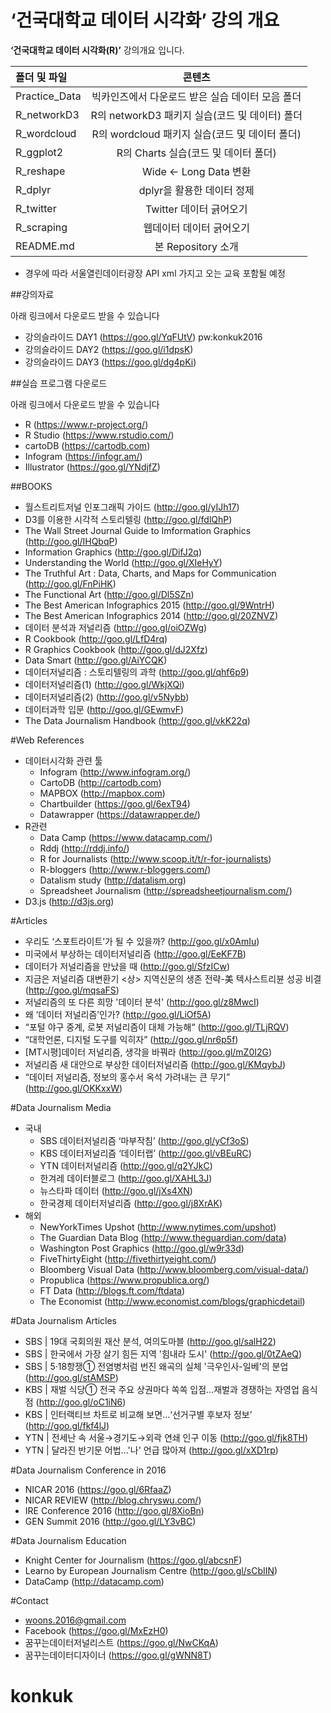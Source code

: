 ‘건국대학교 데이터 시각화’ 강의 개요
===============

**‘건국대학교 데이터 시각화(R)’** 강의개요 입니다.  

| 폴더 및 파일  | 콘텐츠 |
| :------------ | :-----------: |
| Practice_Data     | 빅카인즈에서 다운로드 받은 실습 데이터 모음 폴더 |
| R_networkD3     | R의 networkD3 패키지 실습(코드 및 데이터) 폴더          |
| R_wordcloud     | R의 wordcloud 패키지 실습(코드 및 데이터 폴더)          |
| R_ggplot2 | R의 Charts 실습(코드 및 데이터 폴더)|
| R_reshape     | Wide <- Long Data 변환     |
| R_dplyr    | dplyr을 활용한 데이터 정제    |
| R_twitter     | Twitter 데이터 긁어오기         |
| R_scraping    | 웹데이터 데이터 긁어오기         |
| README.md     | 본 Repository 소개          |

+ 경우에 따라 서울열린데이터광장 API xml 가지고 오는 교육 포함될 예정
 
##강의자료

아래 링크에서 다운로드 받을 수 있습니다

- 강의슬라이드 DAY1 (https://goo.gl/YqFUtV) pw:konkuk2016
- 강의슬라이드 DAY2 (https://goo.gl/i1dpsK)
- 강의슬라이드 DAY3 (https://goo.gl/dg4pKi)

##실습 프로그램 다운로드

아래 링크에서 다운로드 받을 수 있습니다

- R (https://www.r-project.org/)
- R Studio (https://www.rstudio.com/)
- cartoDB (https://cartodb.com)
- Infogram (https://infogr.am/)
- Illustrator (https://goo.gl/YNdjfZ)

##BOOKS
- 월스트리트저널 인포그래픽 가이드 (http://goo.gl/yIJh17)
- D3를 이용한 시각적 스토리텔링 (http://goo.gl/fdlQhP)
- The Wall Street Journal Guide to Imformation Graphics (http://goo.gl/IHQbqP)
- Information Graphics (http://goo.gl/DifJ2q)
- Understanding the World (http://goo.gl/XIeHyY)
- The Truthful Art : Data, Charts, and Maps for Communication (http://goo.gl/FnPiHK)
- The Functional Art (http://goo.gl/Dl5SZn)
- The Best American Infographics 2015 (http://goo.gl/9WntrH)
- The Best American Infographics 2014 (http://goo.gl/20ZNVZ)
- 데이터 분석과 저널리즘 (http://goo.gl/oiOZWg)
- R Cookbook (http://goo.gl/LfD4rq)
- R Graphics Cookbook (http://goo.gl/dJ2Xfz)
- Data Smart (http://goo.gl/AiYCQK)
- 데이터저널리즘 : 스토리텔링의 과학 (http://goo.gl/qhf6p9)
- 데이터저널리즘(1) (http://goo.gl/WkjXQi)
- 데이터저널리즘(2) (http://goo.gl/v5Nybb)
- 데이터과학 입문 (http://goo.gl/GEwmvF)
- The Data Journalism Handbook (http://goo.gl/vkK22q)

#Web References

- 데이터시각화 관련 툴
	- Infogram (http://www.infogram.org/)
	- CartoDB (http://cartodb.com)
	- MAPBOX (http://mapbox.com)
	- Chartbuilder (https://goo.gl/6exT94)
	- Datawrapper (https://datawrapper.de/)
- R관련
	- Data Camp (https://www.datacamp.com/)
	- Rddj (http://rddj.info/)
	- R for Journalists (http://www.scoop.it/t/r-for-journalists)
	- R-bloggers (http://www.r-bloggers.com/)
	- Datalism study (http://datalism.org)
	- Spreadsheet Journalism (http://spreadsheetjournalism.com/)
- D3.js (http://d3js.org)



#Articles

- 우리도 ‘스포트라이트’가 될 수 있을까? (http://goo.gl/x0AmIu)
- 미국에서 부상하는 데이터저널리즘 (http://goo.gl/EeKF7B)
- 데이터가 저널리즘을 만났을 때 (http://goo.gl/SfzICw)
- 지금은 저널리즘 대변환기 <상> 지역신문의 생존 전략-美 텍사스트리뷴 성공 비결 (http://goo.gl/mqsaFS)
- 저널리즘의 또 다른 희망 '데이터 분석' (http://goo.gl/z8MwcI)
- 왜 ‘데이터 저널리즘’인가? (http://goo.gl/LiOf5A)
- “포털 야구 중계, 로봇 저널리즘이 대체 가능해“ (http://goo.gl/TLjRQV)
- “대학언론, 디지털 도구를 익히자” (http://goo.gl/nr6p5f)
- [MT시평]데이터 저널리즘, 생각을 바꿔라 (http://goo.gl/mZ0I2G)
- 저널리즘 새 대안으로 부상한 데이터저널리즘 (http://goo.gl/KMqybJ)
- “데이터 저널리즘, 정보의 홍수서 옥석 가려내는 큰 무기” (http://goo.gl/OKKxxW)

#Data Journalism Media
- 국내
	- SBS 데이터저널리즘 ‘마부작침’ (http://goo.gl/yCf3oS)
	- KBS 데이터저널리즘 ‘데이터랩’ (http://goo.gl/vBEuRC)
	- YTN 데이터저널리즘 (http://goo.gl/q2YJkC)
	- 한겨레 데이터블로그 (http://goo.gl/XAHL3J)
	- 뉴스타파 데이터 (http://goo.gl/jXs4XN)
	- 한국경제 데이터저널리즘 (http://goo.gl/j8XrAK)
- 해외
	- NewYorkTimes Upshot (http://www.nytimes.com/upshot)
	- The Guardian Data Blog (http://www.theguardian.com/data)
	- Washington Post Graphics (http://goo.gl/w9r33d)
	- FiveThirtyEight (http://fivethirtyeight.com/)
	- Bloomberg Visual Data (http://www.bloomberg.com/visual-data/)
	- Propublica (https://www.propublica.org/)
	- FT Data (http://blogs.ft.com/ftdata)
	- The Economist (http://www.economist.com/blogs/graphicdetail)

#Data Journalism Articles
- SBS | 19대 국회의원 재산 분석, 여의도마블 (http://goo.gl/salH22)
- SBS | 한국에서 가장 살기 힘든 지역 '힘내라 도시' (http://goo.gl/0tZAeQ)
- SBS | 5·18항쟁① 전염병처럼 번진 왜곡의 실체 '극우인사-일베'의 분업 (http://goo.gl/stAMSP)
- KBS | 재벌 식당① 전국 주요 상권마다 쏙쏙 입점…재벌과 경쟁하는 자영업 음식점 (http://goo.gl/oC1iN6)
- KBS | 인터랙티브 차트로 비교해 보면…‘선거구별 후보자 정보’ (http://goo.gl/fkf4lJ)
- YTN | 전세난 속 서울→경기도→외곽 연쇄 인구 이동 (http://goo.gl/fjk8TH)
- YTN | 달라진 반기문 어법...'나' 언급 많아져 (http://goo.gl/xXD1rp)


#Data Journalism Conference in 2016

- NICAR 2016 (https://goo.gl/6RfaaZ)
- NICAR REVIEW (http://blog.chryswu.com/)
- IRE Conference 2016 (http://goo.gl/8XioBn)
- GEN Summit 2016 (http://goo.gl/LY3vBC)

#Data Journalism Education
- Knight Center for Journalism (https://goo.gl/abcsnF)
- Learno by European Journalism Centre (http://goo.gl/sCbIIN)
- DataCamp (http://datacamp.com)



#Contact

- woons.2016@gmail.com
- Facebook (https://goo.gl/MxEzH0)
- 꿈꾸는데이터저널리스트 (https://goo.gl/NwCKqA)
- 꿈꾸는데이터디자이너 (https://goo.gl/gWNN8T)
# konkuk
